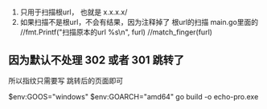 ## 
1. 只用于扫描根url， 也就是  x.x.x.x/
2. 如果扫描不是根url，不会有结果，因为注释掉了 根url的扫描
main.go里面的
//fmt.Printf("扫描原本的url %s\n", furl)
//match_finger(furl)

## 因为默认不处理 302 或者 301 跳转了
所以指纹只需要写 跳转后的页面即可


$env:GOOS="windows"
$env:GOARCH="amd64"
go build -o echo-pro.exe